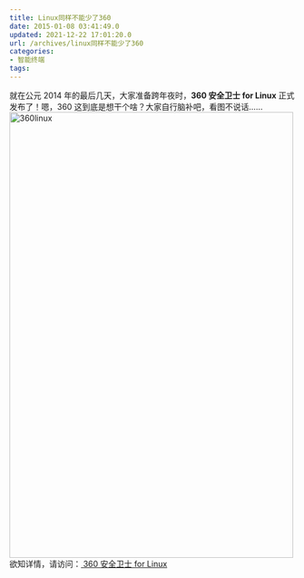 ```yaml
---
title: Linux同样不能少了360
date: 2015-01-08 03:41:49.0
updated: 2021-12-22 17:01:20.0
url: /archives/linux同样不能少了360
categories: 
- 智能终端
tags: 
---
```


就在公元 2014 年的最后几天，大家准备跨年夜时，<strong>360 安全卫士 for Linux</strong> 正式发布了！嗯，360 这到底是想干个啥？大家自行脑补吧，看图不说话……
<a href="http://uu126.cn/wp-content/uploads/2015/01/360linux.jpg"><img class="alignnone size-full wp-image-1328" src="http://uu126.cn/wp-content/uploads/2015/01/360linux.jpg" alt="360linux" width="500" height="786" /></a>
欲知详情，请访问：<a href="http://linux.360.cn/" target="_blank"> 360 安全卫士 for Linux</a>